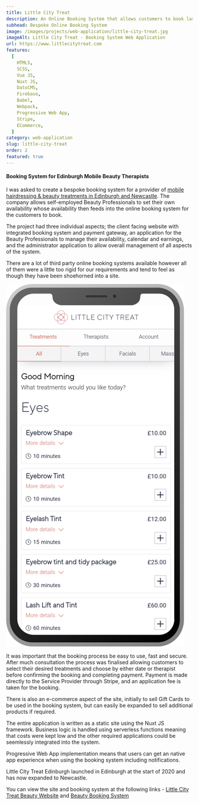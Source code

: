 ```yaml
---
title: Little City Treat
description: An Online Booking System that allows customers to book last minute spa and salon treatments to be delivered to their home, office or hotel.
subhead: Bespoke Online Booking System
image: /images/projects/web-application/little-city-treat.jpg
imageAlt: Little City Treat - Booking System Web Application
url: https://www.littlecitytreat.com
features:
  [
    HTML5,
    SCSS,
    Vue JS,
    Nuxt JS,
    DatoCMS,
    Firebase,
    Babel,
    Webpack,
    Progressive Web App,
    Stripe,
    ECommerce,
  ]
category: web-application
slug: little-city-treat
order: 2
featured: true
---
```


#### Booking System for Edinburgh Mobile Beauty Therapists

I was asked to create a bespoke booking system for a provider of [mobile hairdressing & beauty
treatments in Edinburgh and Newcastle](https://www.littlecitytreat.com). The company
allows self-employed Beauty Professionals to set their own availability whose
availability then feeds into the online booking system for the customers to book.

The project had three individual aspects; the client facing website with integrated
booking system and payment gateway, an application for the Beauty Professionals to
manage their availability, calendar and earnings, and the administrator
application to allow overall management of all aspects of the system.

There are a lot of third party online booking systems available however all of them were a
little too rigid for our requirements and tend to feel as though they have been
shoehorned into a site.

![Mobile Booking Application](/images/projects/web-application/booking-mobile.png)

It was important that the booking process be easy to use, fast and secure. After
much consultation the process was finalised allowing customers to select their desired
treatments and choose by either date or therapist before confirming the booking and
completing payment. Payment is made directly to the Service Provider through Stripe,
and an application fee is taken for the booking.

There is also an e-commerce aspect of the site, initially to sell Gift Cards to be used in the
booking system, but can easily be expanded to sell additional products if required.

The entire application is written as a static site using the Nuxt JS framework. Business
logic is handled using serverless functions meaning that costs were kept low and
the other required applications could be seemlessly integrated into the system.

Progressive Web App implementation means that users can get an native app experience
when using the booking system including notifications.

Little City Treat Edinburgh launched in Edinburgh at the start of 2020 and has
now expanded to Newcastle.

You can view the site and booking system at the following links - [Little City Treat Beauty Website](https://www.littlecitytreat.com) and [Beauty Booking System](https://book.littlecitytreat.com)
